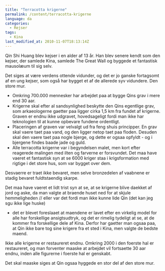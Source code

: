 ```yaml
---
title: "Terracotta krigerne"
permalink: /content/terracotta-krigerne
language: da
categories:
  - Rejser
tags:
  - Kina
last_modified_at: 2010-11-07T18:13:14Z
---
```


Qin Shi Huang blev kejser i en alder af 13 år. Han blev senere kendt som den kejser, der samlede Kina, samlede The Great Wall og byggede et fantastisk mausolæum til sig selv.

Det siges at være verdens ottende vidunder, og det er jo ganske fortagsomt af en ung kejser, som også har bygget et af de allerede syv vidundere. Den store mur.

- Omkring 700.000 mennesker har arbejdet paa at bygge Qins grav i mere end 30 aar.
- Krigerne skal efter al sandsynlighed beskytte den Qins egentlige grav, som arkaeologerne gaetter paa ligger cirka 1,5 km fra fundet af krigerne. Graven er endnu ikke udgravet, hovedsageligt fordi man ikke har teknologien til at kunne opbevare fundene ordentligt.
- Placeringen af graven var velvalgt ud fra feng shuis principper. En grav skal vaere taet paa vand, og den ligger netop taet paa floden. Desuden skal den vaere taet paa nogle bjerge, og dette er ogsaa opfyldt - og i bjergene findes baade jade og guld.
- Alle terracotta krigerne var i begyndelsen malet, men kort efter reagerede malingen med ilten og farverne er forsvundet. Det maa have vaeret et fantastisk syn at se 6000 kriger staa i krigsformation med rigtige i det store hus, som var bygget over dem.

Desvaerre er traet ikke bevaret, men selve bronzedelen af vaabnene er stadig bevaret fuldtstaendig skarpe.

Det maa have vaeret et lidt trist syn at se, at se krigerne blive daekket af jord og aske, da man valgte at braende huset ned for at skjule hemmeligheden // eller var det fordi man ikke kunne lide Qin (det kan jeg sgu ikke lige huske)

- det er blevet foreslaaet at maendene er lavet efter en virkelig model for alle har forskellige ansigtsudtryk, og det er rimelig tydeligt at se, at de kommer fra forskellige dele af Kina. Derfor har gaetter man ogsaa paa, at Qin ikke bare tog sine krigere fra et sted i Kina, men valgte de bedste maend.

Ikke alle krigerne er restaureret endnu. Omkring 2000 i den foerste hal er restaureret, og man forventer maaske at arbejdet vil fortsaette 30 aar endnu, inden alle figurerne i foerste hal er genskabt.

Det skal maaske siges at Qin ogsaa hyggede en stor del af den store mur.
